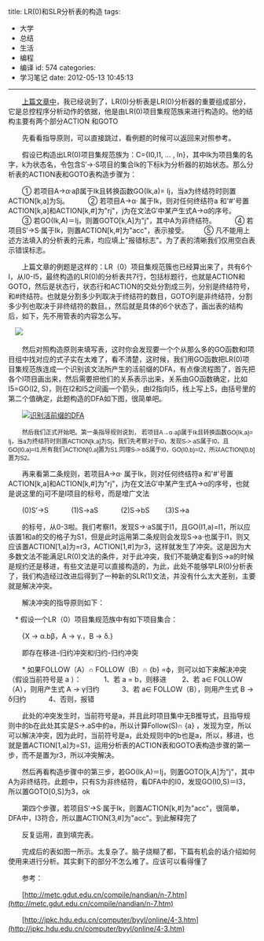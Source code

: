 title: LR(0)和SLR分析表的构造
tags:
  - 大学
  - 总结
  - 生活
  - 编程
  - 编译
id: 574
categories:
  - 学习笔记
date: 2012-05-13 10:45:13
---

　　[上篇文章中](http://leaver.me/archives/548.html)，我已经说到了，LR(0)分析表是LR(0)分析器的重要组成部分，它是总控程序分析动作的依据，他是由LR(0)项目集规范族来进行构造的。他的结构主要有两个部分ACTION 和GOTO

　　先看看指导原则，可以直接跳过，看例题的时候可以返回来对照参考。

　　假设已构造出LR(0)项目集规范族为：C={I0,I1, … , In}，其中Ik为项目集的名字，k为状态名，令包含S′→·S项目的集合Ik的下标k为分析器的初始状态。那么分析表的ACTION表和GOTO表构造步骤为：

　　① 若项目A→α·aβ属于Ik且转换函数GO(Ik,a)= Ij，当a为终结符时则置ACTION[k,a]为Sj。　
　　② 若项目A→α· 属于Ik，则对任何终结符a 和'#'号置ACTION[k,a]和ACTION[k,#]为"rj"，j为在文法G′中某产生式A→α的序号。
　　③ 若GO(Ik,A)＝Ij，则置GOTO[k,A]为"j"，其中A为非终结符。　
　　④ 若项目S′→S·属于Ik，则置ACTION[k,#]为"acc"，表示接受。
　　⑤ 凡不能用上述方法填入的分析表的元素，均应填上"报错标志"。为了表的清晰我们仅用空白表示错误标志。

　　上篇文章的例题是这样的：LR（0）项目集规范簇也已经算出来了，共有6个I，从I0-I5，最终构造的LR(0)的分析表共7行，包括标题行，也就是ACTION和GOTO，然后是状态行，状态行和ACTION的交处分割成三列，分别是终结符号，和#终结符。也就是分割多少列取决于终结符的数目，GOTO列是非终结符，分割多少列也取决于非终结符的数目。，然后就是具体的6个状态了，画出表的结构后，如下，先不用管表的内容怎么写。

　[![]({{BASE_PATH}}/images/0f0ac59f4cab73039ae7f5aecb327def5665da13.jpg)](http://leaverimage.b0.upaiyun.com/21422_o.jpg)

　　然后对照构造原则来填写表，这时你会发现要一个个从那么多的GO函数和I项目组中找对应的式子实在太难了，看不清楚，这时候，我们用GO函数把LR(0)项目集规范族连成一个识别该文法所产生的活前缀的DFA，有点像流程图了，首先把各个I项目画出来，然后需要把他们的关系表示出来，关系由GO函数确定，比如I5=GO(I2, S)，则在I2和I5之间画一个箭头，由I2指向I5，线上写上S，由括号里的第二个值确定，此题构造的DFA如下图，很简单吧。

　　[![]({{BASE_PATH}}/images/ "识别活前缀的DFA")](http://leaverimage.b0.upaiyun.com/21397_o.jpg)

　　<span style="font-family: Verdana, Arial, Helvetica, sans-serif;"><span style="font-size: 12px; line-height: normal;">然后我们正式开始吧。第一条指导规则说到， 若项目A→α·aβ属于Ik且转换函数GO(Ik,a)= Ij，当a为终结符时则置ACTION[k,a]为Sj，我们先考察对于I0，发现S-&gt;·aS属于I0，且GO(I0,a)=I1,所有我们ACTION[0,a]置为S1.同理S-&gt;·bS属于I0，GO(I0,b)=I2，所以ACTION[0,b]置为S2。</span></span>

　　再来看第二条规则，若项目A→α· 属于Ik，则对任何终结符a 和'#'号置ACTION[k,a]和ACTION[k,#]为"rj"，j为在文法G′中某产生式A→α的序号，也就是说这里的j可不是I项目的标号，而是增广文法

　　(0)S’→S　
　　(1)S→aS　
　　(2)S→bS
　　(3)S→a

　　的标号，从0-3啦。我们考察I1，发现S→·aS属于I1，且GO(I1,a)=I1，所以应该置1和a的交的格子为S1，但是此时运用第二条规则会发现S-&gt;a·也属于I1，则又应该置ACTION[1,a]为=r3，ACTION[1,#]为r3，这样就发生了冲突。这是因为大多数文法不能满足LR(0)文法的条件，对于此冲突，我们不能确定看到S-&gt;a的时候是规约还是移进，有些文法是可以直接构造的，为此，此处不能够早LR(0)分析表了，我们构造经过改进后得到了一种新的SLR(1)文法，并没有什么太大差别，主要就是解决冲突。

　　解决冲突的指导原则如下：

　* 假设一个LR（0）项目集规范族中有如下项目集合：

　　{X → α.bβ，A → γ.，B → δ.}

　　即存在移进-归约冲突和归约-归约冲突

　　* 如果FOLLOW（A）∩ FOLLOW（B）∩ {b} =ф，则可以如下来解决冲突（假设当前符号是 a ）：　
　　1、若 a = b，则移进
　　2、若 a∈ FOLLOW（A），则用产生式 A → γ归约　
　　3、若 a∈ FOLLOW（B），则用产生式 B → δ归约　
　　4、否则，报错

　　此处的冲突发生时，当前符号是a，并且此时项目集中无B推导式，且指导规则中的b在此处其实是S-&gt;.aS中的a，所以计算Follow(S)∩ {a} ，发现为空，所以可以解决冲突，因为此时，当前符号是a，此处规则中的b也是a，所以，移进，也就是置ACTION[1,a]为=S1，运用分析表的ACTION表和GOTO表构造步骤的第一步，而不是置为r3，所以冲突解决。

　　然后再看构造步骤中的第三步，若GO(Ik,A)＝Ij，则置GOTO[k,A]为"j"，其中A为非终结符。此题中，只有S为非终结符，看DFA中的I0，发现GO(I0,S)＝I3，所以置GOTO[0,S]为3，ok

　　第四个步骤，若项目S′→S·属于Ik，则置ACTION[k,#]为"acc"，很简单，DFA中，I3符合，所以置ACTION[3,#]为"acc"。到此解释完了

　　反复运用，直到填完表。

　　完成后的表如图一所示。太复杂了。脑子烧糊了都，下篇有机会的话介绍如何使用来进行分析。其实剩下的部分不怎么难了。应该可以看得懂了

　　参考：

　　[http://metc.gdut.edu.cn/compile/nandian/n-7.htm](http://metc.gdut.edu.cn/compile/nandian/n-7.htm)

　　[http://jpkc.hdu.edu.cn/computer/byyl/online/4-3.htm](http://jpkc.hdu.edu.cn/computer/byyl/online/4-3.htm)